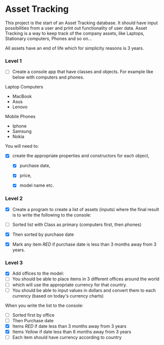 # Asset Tracking 

This project is the start of an Asset Tracking database. It should have input possibilities from a user and print out functionality of user data.
Asset Tracking is a way to keep track of the company assets, like Laptops, Stationary computers, Phones and so on... 

All assets have an end of life which for simplicity reasons is 3 years. 


### Level 1

- [ ] Create a console app that have classes and objects. For example like below with computers and phones.

Laptop Computers 
- MacBook
- Asus
- Lenovo

Mobile Phones 
- Iphone
- Samsung
- Nokia
 
You will need to:

- [X] create the appropriate properties and constructors for each object, 
    - [X] purchase date, 
    - [X] price, 
    - [X] model name etc. 


### Level 2

- [X] Create a program to create a list of assets (inputs) where the final result is to write the following to the console: 
- [ ] Sorted list with Class as primary (computers first, then phones)
- [X] Then sorted by purchase date
- [X] Mark any item *RED* if purchase date is less than 3 months away from 3 years.


### Level 3

- [X] Add offices to the model: 
- [ ] You should be able to place items in 3 different offices around the world 
- [ ] which will use the appropriate currency for that country. 
- [ ] You should be able to input values in dollars and convert them to each currency (based on today's currency charts)

When you write the list to the console: 
- [ ] Sorted first by office
- [ ] Then Purchase date
- [X] Items *RED* if date less than 3 months away from 3 years
- [X] Items *Yellow* if date less than 6 months away from 3 years
- [ ] Each item should have currency according to country